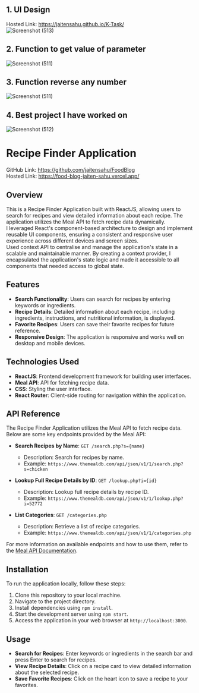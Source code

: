 ## 1. UI Design
Hosted Link: 
https://jaitensahu.github.io/K-Task/ <br>
![Screenshot (513)](https://github.com/jaitensahu/Task/assets/127736781/256d037f-6f2e-4c8b-9a7b-1912282e9faa)

## 2. Function to get value of parameter
![Screenshot (511)](https://github.com/jaitensahu/Task/assets/127736781/485c89eb-ee86-4791-baca-c2547f1f3e04)


## 3. Function reverse any number <br>
![Screenshot (511)](https://github.com/jaitensahu/Task/assets/127736781/7ac9213d-c24a-4921-adb7-3e3a6806aed9)

## 4. Best project I have worked on <br>
![Screenshot (512)](https://github.com/jaitensahu/Task/assets/127736781/2c4c786a-38fc-4fa1-8509-3a21a5f1fdfb)

# Recipe Finder Application
GitHub Link: https://github.com/jaitensahu/FoodBlog <br>
Hosted Link: https://food-blog-jaiten-sahu.vercel.app/

## Overview
This is a Recipe Finder Application built with ReactJS, allowing users to search for recipes and view detailed information about each recipe. The application utilizes the Meal API to fetch recipe data dynamically.<br>
I leveraged React's component-based architecture to design and implement reusable UI components, ensuring a consistent and responsive user experience across different devices and screen sizes.<br>
Used context API to centralise and manage the application's state in a scalable and maintainable manner. By creating a context provider, I encapsulated the application's state logic and made it accessible to all components that needed access to global state.

## Features
- **Search Functionality**: Users can search for recipes by entering keywords or ingredients.
- **Recipe Details**: Detailed information about each recipe, including ingredients, instructions, and nutritional information, is displayed.
- **Favorite Recipes**: Users can save their favorite recipes for future reference.
- **Responsive Design**: The application is responsive and works well on desktop and mobile devices.

## Technologies Used
- **ReactJS**: Frontend development framework for building user interfaces.
- **Meal API**: API for fetching recipe data.
- **CSS**: Styling the user interface.
- **React Router**: Client-side routing for navigation within the application.

## API Reference
The Recipe Finder Application utilizes the Meal API to fetch recipe data. Below are some key endpoints provided by the Meal API:

- **Search Recipes by Name**: `GET /search.php?s={name}`
  - Description: Search for recipes by name.
  - Example: `https://www.themealdb.com/api/json/v1/1/search.php?s=chicken`

- **Lookup Full Recipe Details by ID**: `GET /lookup.php?i={id}`
  - Description: Lookup full recipe details by recipe ID.
  - Example: `https://www.themealdb.com/api/json/v1/1/lookup.php?i=52772`

- **List Categories**: `GET /categories.php`
  - Description: Retrieve a list of recipe categories.
  - Example: `https://www.themealdb.com/api/json/v1/1/categories.php`

For more information on available endpoints and how to use them, refer to the [Meal API Documentation](https://www.themealdb.com/api.php).

## Installation
To run the application locally, follow these steps:

1. Clone this repository to your local machine.
2. Navigate to the project directory.
3. Install dependencies using `npm install`.
4. Start the development server using `npm start`.
5. Access the application in your web browser at `http://localhost:3000`.

## Usage
- **Search for Recipes**: Enter keywords or ingredients in the search bar and press Enter to search for recipes.
- **View Recipe Details**: Click on a recipe card to view detailed information about the selected recipe.
- **Save Favorite Recipes**: Click on the heart icon to save a recipe to your favorites.

 

 





